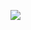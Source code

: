 ![](https://www.plantuml.com/plantuml/svg/RLTRRzis57xNhs233dKVd6nhzr32Cz0qIPEisOAcMB6dWPPeYJL5QYHLm_tr-mv9oNBi9n-T-vt7BrxwiDFoKOI6_SxEcX0wpoykdDYUroeq_QhtqfNM16d2UMdR2wlbvir5fuK9VQldofIwhwI_S7BjBnefAd_H2cKk5AXdnOjCPtipu1ILClKvSHH5K45BTYzQwGiIN3k0h6o44sMGpXTQrj9KZBDtRyz__edDFZIY0u7TtTtDtxqkYe97OSw4PzzKozXYOOHp8bYtNBANhT3otyxP86fhb0_WVr3UiwyYU6kYbDqQw7kvbiHR5EbpFb-og8-pLdWOXE0Nsx8diTr95-K2FgF-Wj_svKRBbNHknswKINeR83D3GRmBqXcHdAsTGbGUIf-G3HdvFK5mtslnNPBlWqUpUzM-ycmjMgLthuarWU2jdUsxvR8eCcO-9wSdNqafPrkrXYP-hTKFiPAXYHRnyUEqoKo1WgoAiqhqTPCISTzNjMHV6X7A9YVZMqJbQFbxZLo4I10HdDf8FCNiHZd9R1-ygcIAYX2BXVoEPeinqNUEgCXwo2D2SrOAhMN5xed8hwnJgGSgWexD9NIMXi1VkcAV-atAl0PmB1AnUucd3GgxIvMAu954HWyICmn9tGkaHKkFPein9d0QPSRCKw08h8RE2JfN2HxyhLojTF8WOAfC-EN81tuZLwuNRZTb-_L4YJ4svZdVcprVmJyB5FV0sjjJQZvgUwZajvFzD4OpU7wC-dL4ZVuKesNAGwGMevazgk2FekDfC08w4Xxqnc0jLF1XiQYmSPRBNDKuW8lOs96LPm1AjggoMtPb-rgBr4m9CqR1Bs4lJ-jARZQOa96M1e0KPyfqObxDjeqAqh-UZEohMSpI0MxqRfbx0Tc0Sypr-BMrp8w-xqrWZrRhbFYEeBqdUTTaD3Z0JKAToyqZ29gM-eCD8I_3Ce8JOZ6p69N1LLgN-9nuJ7vIxnAQet1u84mSWAsr5LjR-4iaS4IpmqUo4zU0xHrRQO70Mvc6P4se8ni9ZNqi0rE6tMcjZ5MqG_-nlQdPHsbTdOhJzhxijN2JLXpcWmP_mWbtf0yd-EwjLoAjoPMgsV6WFIgi-xov_-kL2RlhdVJ7ceheDjmVd1eHoVRu2JCZFD6857rqs2JI8PbLga4zGKmIDNjgP8SMgJ0KYT5F4DECZWc2hGDbb5uJb3MoEc0wK3HbAWvzGUS-OyKhWIIaHpJM9a6J4PsuGtsR6N8piKwQ4kswTfOM_QrmHgQsNojXok7DuK-sQvH8zNAgcapcWJzndvFSeT-KVf8gacoC8_F5vP8KTm26gZuN9nfupwxmQfonIwYfvHQXf-Un0hR8uqtJJTyK8Je5AKnh9evzkZv0KJwUFwHHz0ZDd2L5wMEgAc7sslXrJ61A1SsLRt7A7RzlD5KB6jq94wVJIw6khE_eL7Bigz8vtrk21k6fOgX8D9xSf_TO62KrkvAb2EZewnP3c-u1IU2W9ObH50dDsShIpaol-Ym-U4O9zg2C3qxgrDJjy3NjwAI0scUaShmFeeh-V11Ot5MAeqpmuCEUdzPIfd4Mq6yhT3Y4_xIk5MazcWXcqGF9JC7MTtrBTVlM--cIzfqi0rsb1nRtQAhVdeNZKSBff5byDzXWFgxqc-CtBjyVewvn_TySFNANM6OFAXy-9MOErHxhCNu_o-E0XtnDQrsBxPWH6gxj2M-A0sSfGucJPm3rlTIzN2bNiLiCUYnjGnE_M6YBli5-eSBo6qpQXZsK6FsGtoXu9bPwl3UZL7nK1WBVm_dOUq1nRd5pOwZoKzSCNy_Lx0cS7AheDD_Y2iRV5JxUZC9OYkpJgTCHHttRvh8JD64Ohf7z0VKPyxQoaTb5S7iygdkFQ5QcfkF8-MSCoUX9qc0Y4r64fo05Ebs4M0023WgmM50VgD3dUk1OSBGGSgINpfQRl7KjtIxFNOyAutgryPzFQOLcTRyhCZz8KIFrVzzrriiALylud-iFk94IlY7er0LwQpiStkbWQn8yINFo8WlFHmQOSwAZTPcEY-L8uMoZw9y5SlC_)